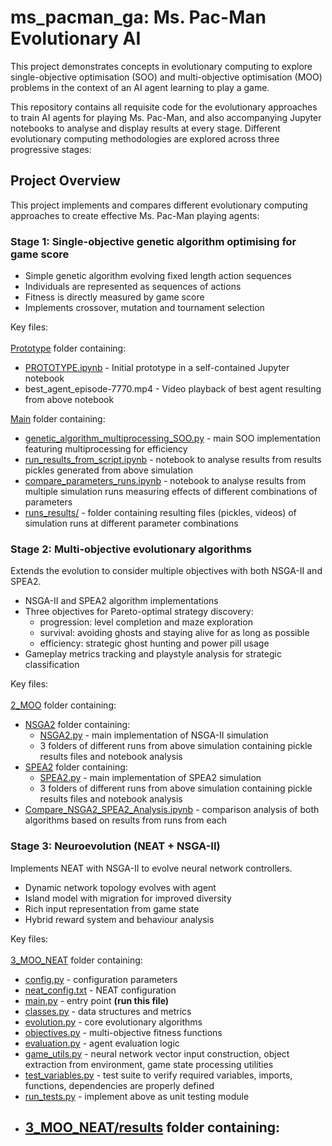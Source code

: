 # ms_pacman_ga: Ms. Pac-Man Evolutionary AI
This project demonstrates concepts in evolutionary computing to explore single-objective optimisation (SOO) and multi-objective optimisation (MOO) problems in the context of an AI agent learning to play a game. 

This repository contains all requisite code for the evolutionary approaches to train AI agents for playing Ms. Pac-Man, and also accompanying Jupyter notebooks to analyse and display results at every stage. Different evolutionary computing methodologies are explored across three progressive stages:

## Project Overview

This project implements and compares different evolutionary computing approaches to create effective Ms. Pac-Man playing agents:

### Stage 1: Single-objective genetic algorithm optimising for game score
   
   - Simple genetic algorithm evolving fixed length action sequences
   - Individuals are represented as sequences of actions
   - Fitness is directly measured by game score
   - Implements crossover, mutation and tournament selection

Key files: <br/><br/> 
[Prototype](1_SOO/1_Prototype/) folder containing:  <br/>  

- [PROTOTYPE.ipynb](1_SOO/1_Prototype/PROTOTYPE.ipynb) -
        Initial prototype in a self-contained Jupyter notebook <br>
- best_agent_episode-7770.mp4 -
        Video playback of best agent resulting from above notebook <br>
        
[Main](1_SOO/2_Main/) folder containing: <br/>
- [genetic_algorithm_multiprocessing_SOO.py](1_SOO/2_Main/genetic_algorithm_multiprocessing_SOO.py) - main SOO implementation featuring multiprocessing for efficiency <br>
- [run_results_from_script.ipynb](1_SOO/2_Main/run_results_from_script.ipynb) - notebook to analyse results from results pickles generated from above simulation <br>
- [compare_parameters_runs.ipynb](1_SOO/2_Main/compare_parameters_runs.ipynb) - notebook to analyse results from multiple simulation runs measuring effects of different combinations of parameters <br>
- [runs_results/](1_SOO/2_Main/runs_results/) - folder containing resulting files (pickles, videos) of simulation runs at different parameter combinations

### Stage 2: Multi-objective evolutionary algorithms 
Extends the evolution to consider multiple objectives with both NSGA-II and SPEA2.

  - NSGA-II and SPEA2 algorithm implementations
  - Three objectives for Pareto-optimal strategy discovery:
    - progression: level completion and maze exploration
    - survival: avoiding ghosts and staying alive for as long as possible
    - efficiency: strategic ghost hunting and power pill usage
  - Gameplay metrics tracking and playstyle analysis for strategic classification

Key files: <br/><br/>
[2_MOO](2_MOO) folder containing: <br>
- [NSGA2](2_MOO/NSGA2) folder containing: <br>
  - [NSGA2.py](2_MOO/NSGA2/MOO_NSGA2.py) - main implementation of NSGA-II simulation
  - 3 folders of different runs from above simulation containing pickle results files and notebook analysis <br>
- [SPEA2](2_MOO/SPEA2) folder containing: <br>
  - [SPEA2.py](2_MOO/SPEA2/MOO_SPEA2.py) - main implementation of SPEA2 simulation
  - 3 folders of different runs from above simulation containing pickle results files and notebook analysis <br>
- [Compare_NSGA2_SPEA2_Analysis.ipynb](2_MOO/Compare_NSGA2_SPEA2_Analysis.ipynb) - comparison analysis of both algorithms based on results from runs from each

### Stage 3: Neuroevolution (NEAT + NSGA-II)
Implements NEAT with NSGA-II to evolve neural network controllers.

- Dynamic network topology evolves with agent
- Island model with migration for improved diversity
- Rich input representation from game state
- Hybrid reward system and behaviour analysis

Key files: <br/><br/> 
[3_MOO_NEAT](3_MOO_NEAT) folder containing: <br>
- [config.py](3_MOO_NEAT/config.py) - configuration parameters
- [neat_config.txt](3_MOO_NEAT/neat_config.txt) - NEAT configuration
- [main.py](3_MOO_NEAT/main.py) - entry point **(run this file)**
- [classes.py](3_MOO_NEAT/classes.py) - data structures and metrics
- [evolution.py](3_MOO_NEAT/evolution.py) - core evolutionary algorithms
- [objectives.py](3_MOO_NEAT/objectives.py) - multi-objective fitness functions
- [evaluation.py](3_MOO_NEAT/evaluation.py) - agent evaluation logic
- [game_utils.py](3_MOO_NEAT/game_utils.py) - neural network vector input construction, object extraction from environment, game state processing utilities
- [test_variables.py](3_MOO_NEAT/test_variables.py) - test suite to verify required variables, imports, functions, dependencies are properly defined
- [run_tests.py](3_MOO_NEAT/run_tests.py) - implement above as unit testing module
- [3_MOO_NEAT/results](3_MOO_NEAT/results) folder containing: <br>
  - 





    
    
   
      
           
     
